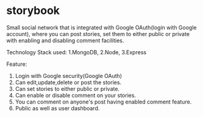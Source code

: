 # storybook
Small social network that is integrated with Google OAuth(login with Google account), where you can post stories, set them to either public or private with enabling and disabling comment facilities.

Technology Stack used: 
1.MongoDB,
2.Node,
3.Express

Feature: 
1. Login with Google security(Google OAuth)
2. Can edit,update,delete or post the stories.
3. Can set stories to either public or private. 
4. Can enable or disable comment on your stories.
5. You can comment on anyone's post having enabled comment feature.
6. Public as well as user dashboard.
